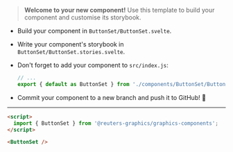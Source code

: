 > **Welcome to your new component!** Use this template to build your component and customise its storybook.

- Build your component in `ButtonSet/ButtonSet.svelte`.
- Write your component's storybook in `ButtonSet/ButtonSet.stories.svelte`.
- Don't forget to add your component to `src/index.js`:

  ```javascript
  // ...
  export { default as ButtonSet } from './components/ButtonSet/ButtonSet.svelte';
  ```

- Commit your component to a new branch and push it to GitHub! 🏁

---

```html
<script>
  import { ButtonSet } from '@reuters-graphics/graphics-components';
</script>

<ButtonSet />
```
